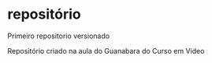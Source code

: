 # repositório
 Primeiro repositorio versionado

Repositório criado na aula do Guanabara do Curso em Video